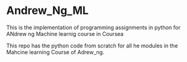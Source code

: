 # Andrew_Ng_ML
This is the implementation of programming assignments in python for ANdrew ng Machine learnig course in Coursea

This repo has the python code from scratch for all he modules in the Mahcine learning Course of Adrew_ng.
